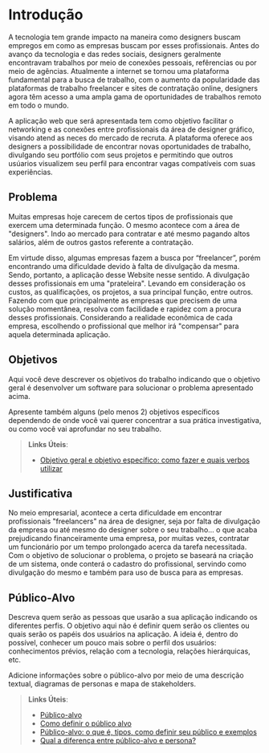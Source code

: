 # Introdução

A tecnologia tem grande impacto na maneira como designers buscam empregos em como as empresas buscam por esses profissionais. Antes do avanço da tecnologia e das redes sociais, designers geralmente encontravam trabalhos por meio  de conexões pessoais, refêrencias ou por meio de agências. Atualmente a internet se tornou uma plataforma fundamental para a busca de trabalho, com o aumento da popularidade das plataformas de trabalho freelancer e sites de contratação online, designers agora têm acesso a uma ampla gama de oportunidades de trabalhos remoto em todo o mundo. 

A aplicação web que será apresentada tem como objetivo facilitar o networking e as conexões entre profissionais da área de designer gráfico, visando atend as neces do mercado de recruta. A plataforma oferece aos designers a possibilidade de encontrar novas oportunidades de trabalho, divulgando seu portfólio com seus projetos e permitindo que outros usúarios visualizem seu perfil  para encontrar vagas compatíveis com suas experiências.


## Problema

Muitas empresas hoje carecem de certos tipos de profissionais que exercem uma determinada função. O mesmo acontece com a área de "designers". Indo ao mercado para contratar e até mesmo pagando altos salários, além de outros gastos referente a contratação.

Em virtude disso, algumas empresas fazem a busca por “freelancer”, porém encontrando uma dificuldade devido à falta de divulgação da mesma. Sendo, portanto, a aplicação desse Website nesse sentido. A divulgação desses profissionais em uma "prateleira". Levando em consideração os custos, as qualificações, os projetos, a sua principal função, entre outros. Fazendo com que principalmente as empresas que precisem de uma solução momentânea, resolva com facilidade e rapidez com a procura desses profissionais. Considerando a realidade econômica de cada empresa, escolhendo o profissional que melhor irá "compensar" para aquela determinada aplicação. 


## Objetivos

Aqui você deve descrever os objetivos do trabalho indicando que o objetivo geral é desenvolver um software para solucionar o problema apresentado acima. 

Apresente também alguns (pelo menos 2) objetivos específicos dependendo de onde você vai querer concentrar a sua prática investigativa, ou como você vai aprofundar no seu trabalho.
 
> **Links Úteis**:
> - [Objetivo geral e objetivo específico: como fazer e quais verbos utilizar](https://blog.mettzer.com/diferenca-entre-objetivo-geral-e-objetivo-especifico/)

## Justificativa

No meio empresarial, acontece a certa dificuldade em encontrar profissionais "freelancers" na área de designer, seja por falta de divulgação da empresa ou até mesmo do designer sobre o seu trabalho… o que acaba prejudicando financeiramente uma empresa, por muitas vezes, contratar um funcionário por um tempo prolongado acerca da tarefa necessitada.
Com o objetivo de solucionar o problema, o projeto se baseará na criação de um sistema, onde conterá o cadastro do profissional, servindo como divulgação do mesmo e também para uso de busca para as empresas.


## Público-Alvo

Descreva quem serão as pessoas que usarão a sua aplicação indicando os diferentes perfis. O objetivo aqui não é definir quem serão os clientes ou quais serão os papéis dos usuários na aplicação. A ideia é, dentro do possível, conhecer um pouco mais sobre o perfil dos usuários: conhecimentos prévios, relação com a tecnologia, relações
hierárquicas, etc.

Adicione informações sobre o público-alvo por meio de uma descrição textual, diagramas de personas e mapa de stakeholders.

> **Links Úteis**:
> - [Público-alvo](https://blog.hotmart.com/pt-br/publico-alvo/)
> - [Como definir o público alvo](https://exame.com/pme/5-dicas-essenciais-para-definir-o-publico-alvo-do-seu-negocio/)
> - [Público-alvo: o que é, tipos, como definir seu público e exemplos](https://klickpages.com.br/blog/publico-alvo-o-que-e/)
> - [Qual a diferença entre público-alvo e persona?](https://rockcontent.com/blog/diferenca-publico-alvo-e-persona/)
